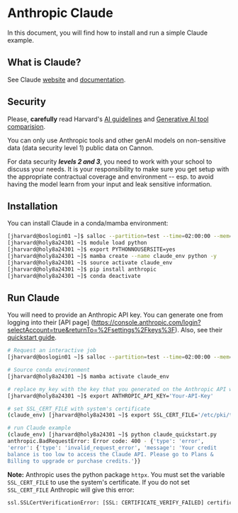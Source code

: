 # Anthropic Claude

In this document, you will find how to install and run a simple Claude example.

## What is Claude?

See Claude [website](https://www.anthropic.com/claude) and
[documentation](https://docs.anthropic.com/en/docs/intro-to-claude).

## Security

Please, **carefully** read Harvard's [AI guidelines](https://huit.harvard.edu/ai/guidelines) and [Generative AI tool comparision](https://huit.harvard.edu/ai/tools).

You can only use Anthropic tools and other genAI models on
non-sensitive data (data security level 1) public data on Cannon.

For data security ***levels 2 and 3***, you need to work with your
school to discuss your needs. It is your responsibility to make sure
you get setup with the appropriate contractual coverage and
environment -- esp. to avoid having the model learn from your input
and leak sensitive information.

## Installation

You can install Claude in a conda/mamba environment:

```bash
[jharvard@boslogin01 ~]$ salloc --partition=test --time=02:00:00 --mem=8G --cpus-per-task=2
[jharvard@holy8a24301 ~]$ module load python
[jharvard@holy8a24301 ~]$ export PYTHONNOUSERSITE=yes
[jharvard@holy8a24301 ~]$ mamba create --name claude_env python -y
[jharvard@holy8a24301 ~]$ source activate claude_env
[jharvard@holy8a24301 ~]$ pip install anthropic
[jharvard@holy8a24301 ~]$ conda deactivate
```
## Run Claude

You will need to provide an Anthropic API key. You can generate one
from logging into their [API page]
(https://console.anthropic.com/login?selectAccount=true&returnTo=%2Fsettings%2Fkeys%3F). Also,
see their [quickstart
guide](https://docs.anthropic.com/en/docs/quickstart).

```bash
# Request an interactive job
[jharvard@boslogin01 ~]$ salloc --partition=test --time=02:00:00 --mem=8G --cpus-per-task=2

# Source conda environment
[jharvard@holy8a24301 ~]$ mamba activate claude_env

# replace my_key with the key that you generated on the Anthropic API website
[jharvard@holy8a24301 ~]$ export ANTHROPIC_API_KEY='Your-API-Key'

# set SSL_CERT_FILE with system's certificate
(claude_env) [jharvard@holy8a24301 ~]$ export SSL_CERT_FILE='/etc/pki/tls/certs/ca-bundle.crt'

# run Claude example
(claude_env) [jharvard@holy8a24301 ~]$ python claude_quickstart.py
anthropic.BadRequestError: Error code: 400 - {'type': 'error',
'error': {'type': 'invalid_request_error', 'message': 'Your credit
balance is too low to access the Claude API. Please go to Plans &
Billing to upgrade or purchase credits.'}}
```

**Note:** Anthropic uses the python package `httpx`. You must set the variable
`SSL_CERT_FILE` to use the system's certificate. If you do not set
`SSL_CERT_FILE` Anthropic will give this error:

```bash
ssl.SSLCertVerificationError: [SSL: CERTIFICATE_VERIFY_FAILED] certificate verify failed: unable to get local issuer certificate (_ssl.c:1006)
```
